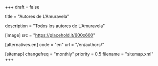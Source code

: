 +++
draft = false

title = "Autores de L'Amuravela"

description = "Todos los autores de L'Amuravela"

[image]
    src = "https://placehold.it/600x600"

[alternatives.en]
    code = "en"
    url = "/en/authors/"

[sitemap]
  changefreq = "monthly"
  priority = 0.5
  filename = "sitemap.xml"
+++